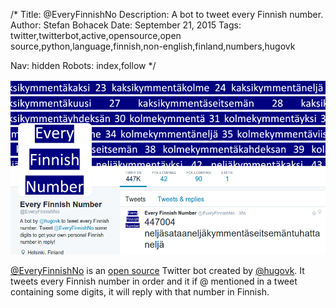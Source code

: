 /*
Title: @EveryFinnishNo
Description: A bot to tweet every Finnish number.
Author: Stefan Bohacek
Date: September 21, 2015
Tags: twitter,twitterbot,active,opensource,open source,python,language,finnish,non-english,finland,numbers,hugovk

Nav: hidden
Robots: index,follow
*/

[![](/content/bots/twitterbots/images/EveryFinnishNo.png)](https://twitter.com/EveryFinnishNo)

[@EveryFinnishNo](https://twitter.com/EveryFinnishNo) is an [open source](https://github.com/hugovk/everyfinnishno) Twitter bot created by [@hugovk](https://twitter.com/hugovk). It tweets every Finnish number in order and it if @ mentioned in a tweet containing some digits, it will reply with that number in Finnish.